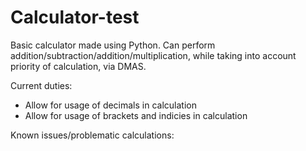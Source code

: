 # Calculator-test
Basic calculator made using Python.
Can perform addition/subtraction/addition/multiplication, while taking into account priority of calculation, via DMAS.

Current duties:
- Allow for usage of decimals in calculation
- Allow for usage of brackets and indicies in calculation


Known issues/problematic calculations:



